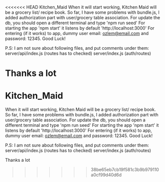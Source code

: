 <<<<<<< HEAD
Kitchen_Maid
When it will start working, Kitchen Maid will be a grocery list/ recipe book. So far, I have some problems with bundle.js, I added authorization part with user/grocery table association. For update the db, you should open a different terminal and type 'npm run seed' For starting the app 'npm start' it listens by default 'http://localhost:3000' For entering (if it works) to app, dummy user email: ozlem@email.com and password: 12345. Good Luck!

P.S: I am not sure about following files, and put comments under them: server/api/index.js (routes has to checked) server/index.js (auth/routes)

Thanks a lot
=======
# Kitchen_Maid
When it will start working, Kitchen Maid will be a grocery list/ recipe book. So far, I have some problems with bundle.js, I added authorization part with user/grocery table association. 
For update the db, you should open a different terminal and type 'npm run seed'
For starting the app 'npm start' it listens by default 'http://localhost:3000'
For entering (if it works) to app, dummy user email: ozlem@email.com and password: 12345.
Good Luck!

P.S: I am not sure about following files, and put comments under them:
server/api/index.js (routes has to checked)
server/index.js (auth/routes)

Thanks a lot 
>>>>>>> 38be65eb7cb19f581c3b9b979110a0cf99d40d6d
